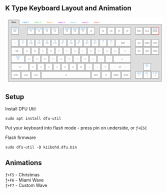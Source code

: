 

## K Type Keyboard Layout and Animation

![screenshot](ktype.png)

## Setup

Install DFU Util

    sudo apt install dfu-util

Put your keyboard into flash mode - press pin on underside, or `ƒ+ESC`

Flash firmware

    sudo dfu-util -D kiibohd.dfu.bin 


## Animations

`ƒ+F5` - Christmas  
`ƒ+F6` - Miami Wave  
`ƒ+F7` - Custom Wave  


